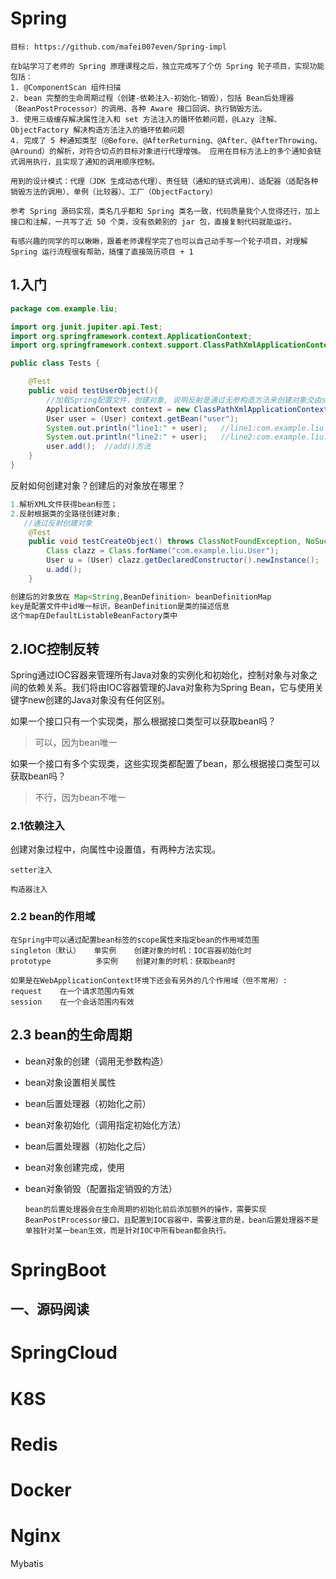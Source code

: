 # Spring

```
目标: https://github.com/mafei007even/Spring-impl

在b站学习了老师的 Spring 原理课程之后，独立完成写了个仿 Spring 轮子项目，实现功能包括：
1. @ComponentScan 组件扫描
2. bean 完整的生命周期过程（创建-依赖注入-初始化-销毁），包括 Bean后处理器（BeanPostProcessor）的调用、各种 Aware 接口回调、执行销毁方法。
3. 使用三级缓存解决属性注入和 set 方法注入的循环依赖问题，@Lazy 注解、ObjectFactory 解决构造方法注入的循环依赖问题
4. 完成了 5 种通知类型（@Before、@AfterReturning、@After、@AfterThrowing、@Around）的解析，对符合切点的目标对象进行代理增强。 应用在目标方法上的多个通知会链式调用执行，且实现了通知的调用顺序控制。

用到的设计模式：代理（JDK 生成动态代理）、责任链（通知的链式调用）、适配器（适配各种销毁方法的调用）、单例（比较器）、工厂（ObjectFactory）

参考 Spring 源码实现，类名几乎都和 Spring 类名一致，代码质量我个人觉得还行，加上接口和注解，一共写了近 50 个类，没有依赖别的 jar 包，直接复制代码就能运行。

有感兴趣的同学的可以瞅瞅，跟着老师课程学完了也可以自己动手写一个轮子项目，对理解 Spring 运行流程很有帮助，搞懂了直接简历项目 + 1
```



## 1.入门

```java
package com.example.liu;

import org.junit.jupiter.api.Test;
import org.springframework.context.ApplicationContext;
import org.springframework.context.support.ClassPathXmlApplicationContext;

public class Tests {

    @Test
    public void testUserObject(){
        //加载Spring配置文件，创建对象, 说明反射是通过无参构造方法来创建对象交由spring容器管理的
        ApplicationContext context = new ClassPathXmlApplicationContext("bean.xml");
        User user = (User) context.getBean("user");
        System.out.println("line1:" + user);   //line1:com.example.liu.User@6221a451
        System.out.println("line2:" + user);   //line2:com.example.liu.User@6221a451
        user.add();  //add()方法
    }
}
```

反射如何创建对象？创建后的对象放在哪里？

```java
1.解析XML文件获得bean标签；
2.反射根据类的全路径创建对象; 
   //通过反射创建对象
    @Test
    public void testCreateObject() throws ClassNotFoundException, NoSuchMethodException, InvocationTargetException, InstantiationException, IllegalAccessException {
        Class clazz = Class.forName("com.example.liu.User");
        User u = (User) clazz.getDeclaredConstructor().newInstance();
        u.add();
    }

创建后的对象放在 Map<String,BeanDefinition> beanDefinitionMap
key是配置文件中id唯一标识，BeanDefinition是类的描述信息
这个map在DefaultListableBeanFactory类中
```

## 2.IOC控制反转

Spring通过IOC容器来管理所有Java对象的实例化和初始化，控制对象与对象之间的依赖关系。我们将由IOC容器管理的Java对象称为Spring Bean，它与使用关键字new创建的Java对象没有任何区别。

如果一个接口只有一个实现类，那么根据接口类型可以获取bean吗？

> 可以，因为bean唯一

如果一个接口有多个实现类，这些实现类都配置了bean，那么根据接口类型可以获取bean吗？

> 不行，因为bean不唯一

### 2.1依赖注入

创建对象过程中，向属性中设置值，有两种方法实现。

`setter注入` 

`构造器注入`

### 2.2 bean的作用域

```
在Spring中可以通过配置bean标签的scope属性来指定bean的作用域范围
singleton（默认）   单实例    创建对象的时机：IOC容器初始化时
prototype          多实例    创建对象的时机：获取bean时

如果是在WebApplicationContext环境下还会有另外的几个作用域（但不常用）:
request    在一个请求范围内有效
session    在一个会话范围内有效
```

## 2.3 bean的生命周期

- bean对象的创建（调用无参数构造）

- bean对象设置相关属性

- bean后置处理器（初始化之前）

- bean对象初始化（调用指定初始化方法）

- bean后置处理器（初始化之后）

- bean对象创建完成，使用

- bean对象销毁（配置指定销毁的方法）

  ```text
  bean的后置处理器会在生命周期的初始化前后添加额外的操作，需要实现BeanPostProcessor接口，且配置到IOC容器中，需要注意的是，bean后置处理器不是单独针对某一bean生效，而是针对IOC中所有bean都会执行。
  ```


# SpringBoot

## 一、源码阅读



# SpringCloud

# K8S

# Redis

# Docker

# Nginx



Mybatis